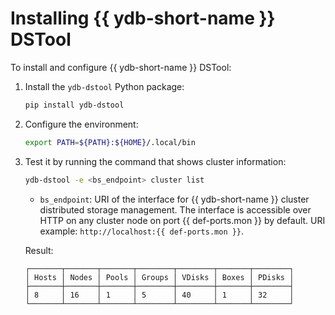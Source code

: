 # Installing {{ ydb-short-name }} DSTool

To install and configure {{ ydb-short-name }} DSTool:

1. Install the `ydb-dstool` Python package:

   ```bash
   pip install ydb-dstool
   ```

1. Configure the environment:

   ```bash
   export PATH=${PATH}:${HOME}/.local/bin
   ```

1. Test it by running the command that shows cluster information:

   ```bash
   ydb-dstool -e <bs_endpoint> cluster list
   ```

   * `bs_endpoint`: URI of the interface for {{ ydb-short-name }} cluster distributed storage management. The interface is accessible over HTTP on any cluster node on port {{ def-ports.mon }} by default. URI example: `http://localhost:{{ def-ports.mon }}`.

   Result:

   ```text
   ┌───────┬───────┬───────┬────────┬────────┬───────┬────────┐
   │ Hosts │ Nodes │ Pools │ Groups │ VDisks │ Boxes │ PDisks │
   ├───────┼───────┼───────┼────────┼────────┼───────┼────────┤
   │ 8     │ 16    │ 1     │ 5      │ 40     │ 1     │ 32     │
   └───────┴───────┴───────┴────────┴────────┴───────┴────────┘
   ```

